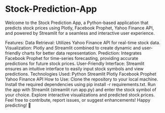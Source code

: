 # Stock-Prediction-App
Welcome to the Stock Prediction App, a Python-based application that predicts stock prices using Plotly, Facebook Prophet, Yahoo Finance API, and powered by Streamlit for a seamless and interactive user experience.

Features:
Data Retrieval: Utilizes Yahoo Finance API for real-time stock data.
Visualization: Plotly and Streamlit combined to create dynamic and user-friendly charts for better data representation.
Prediction: Integrates Facebook Prophet for time-series forecasting, providing accurate predictions for future stock prices.
User-Friendly Interface: Streamlit ensures an intuitive interface to easily input stock symbols and view predictions.
Technologies Used:
Python
Streamlit
Plotly
Facebook Prophet
Yahoo Finance API
How to Use:
Clone the repository to your local machine.
Install the required dependencies using pip install -r requirements.txt.
Run the app with Streamlit (streamlit run app.py) and enter the stock symbol of your choice.
Explore interactive visualizations and predicted stock prices.
Feel free to contribute, report issues, or suggest enhancements! Happy predicting! 🚀
